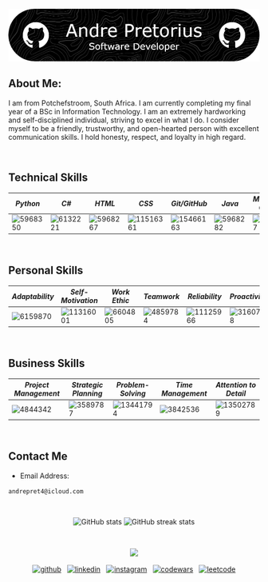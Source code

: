 ![Header](./header-image.png)

## About Me:
I am from Potchefstroom, South Africa. I am currently completing my final year of a BSc in Information Technology. I am an extremely hardworking and self-disciplined individual, striving to excel in what I do. I consider myself to be a friendly, trustworthy, and open-hearted person with excellent communication skills. I hold honesty, respect, and loyalty in high regard.  

<br style="line-height: 3em;">

## Technical Skills

<div align="center">

| *Python*   | *C#*         | *HTML*   | *CSS*  | *Git/GitHub* | *Java*       | *Microsoft Office* | *SQL*        |
|----------|------------|------------|--------------|------------|------------|------------------|------------|
| ![5968350](https://github.com/user-attachments/assets/30a866fa-68e6-4c14-9ce0-fc091ba02837) | ![6132221](https://github.com/user-attachments/assets/dbb611ba-1c13-4d08-9e44-891a6902d65b) | ![5968267](https://github.com/user-attachments/assets/6dc9c905-386c-46f2-8133-272d97f8cffe) | ![11516361](https://github.com/user-attachments/assets/f8842de9-1306-494b-a9c0-91cbdb37b6d4) | ![15466163](https://github.com/user-attachments/assets/f3943f56-868e-43d7-a6d5-efd430fcf323) | ![5968282](https://github.com/user-attachments/assets/d193a005-5528-47e2-80d3-c356c86f684b) | ![888867](https://github.com/user-attachments/assets/735e6519-883a-405d-8f32-dfbd6a9d5277) | ![337953](https://github.com/user-attachments/assets/4646e2b4-4225-4636-a632-78a18603852d) |  

</div>  

<br style="line-height: 3em;">

## Personal Skills

<div align="center">

| *Adaptability*   | *Self-Motivation*         | *Work Ethic*     | *Teamwork* | *Reliability*       | *Proactivity* | *Leadership* |
|----------|------------|------------|------------|------------|------------------|---|
| ![6159870](https://github.com/user-attachments/assets/8dba64b0-81ca-4f99-86bf-94ccfcc8471c) | ![11316001](https://github.com/user-attachments/assets/9a7f267a-4565-47a0-91e4-21ca8236949d) | ![6604805](https://github.com/user-attachments/assets/c6269885-671f-42ca-9045-04335dda211c) | ![4859784](https://github.com/user-attachments/assets/61596eef-0823-481d-810f-3b035658ec76) | ![11125966](https://github.com/user-attachments/assets/194a6e9b-476e-4692-a2a7-24783865ce39) | ![3160778](https://github.com/user-attachments/assets/e40585e0-135d-4791-be80-928e4b325a64) | ![1478909](https://github.com/user-attachments/assets/12a0cfcc-4d8a-42fe-8a30-638d7a1834d6) |

</div>  

<br style="line-height: 3em;">

## Business Skills  

<div align="center">
  
| *Project Management*   | *Strategic Planning*         | *Problem-Solving*     | *Time Management* | *Attention to Detail* |
|---|---|---|---|---|
| ![4844342](https://github.com/user-attachments/assets/e24ac914-5291-4dc3-8495-c1541d6c8f7b) | ![3589787](https://github.com/user-attachments/assets/45fc1e37-bf61-4674-9d51-98c4c77296ac) | ![13441794](https://github.com/user-attachments/assets/472f07bf-c611-4f46-ad55-8c6ec3e61144) | ![3842536](https://github.com/user-attachments/assets/08581542-35d0-4ba0-9503-7b3f1a917ed5) | ![13502789](https://github.com/user-attachments/assets/c487dbea-c692-4c95-8288-bcc69cae088a) |
  
</div>  

<br style="line-height: 3em;">

## Contact Me

- Email Address: 

<pre>
<code id="email-command">andrepret4@icloud.com</code>
</pre>  

<br style="line-height: 3em;">

<div align="center">

![GitHub stats](https://github-readme-stats.vercel.app/api?username=AndreP04&show_icons=true&count_private=true)  ![GitHub streak stats](https://streak-stats.demolab.com/?user=AndreP04)

</div>


<br style="line-height: 3em;">

<p align="center">
  <img src="https://github.com/user-attachments/assets/01db191b-6a31-42f0-aa92-2d72d6ea82e7" />
</p>  

<p align="center">
  <a href="https://github.com/AndreP04"><img src='https://cdn.jsdelivr.net/npm/simple-icons@3.0.1/icons/github.svg' alt='github' height='40'></a>&nbsp;&nbsp;
  <a href="https://www.linkedin.com/in/andre-pretorius-680592285/"><img src='https://cdn.jsdelivr.net/npm/simple-icons@3.0.1/icons/linkedin.svg' alt='linkedin' height='40'></a>&nbsp;&nbsp;
  <a href="https://www.instagram.com/_andrepretorius_/"><img src='https://cdn.jsdelivr.net/npm/simple-icons@3.0.1/icons/instagram.svg' alt='instagram' height='40'></a>&nbsp;&nbsp;
  <a href="https://www.codewars.com/users/AndreP04"><img src='https://cdn.jsdelivr.net/npm/simple-icons@3.0.1/icons/codewars.svg' alt='codewars' height='40'></a>&nbsp;&nbsp;
  <a href="https://leetcode.com/u/AndrePret04/"><img src='https://cdn.jsdelivr.net/npm/simple-icons@3.0.1/icons/leetcode.svg' alt='leetcode' height='40'></a>
</p>
